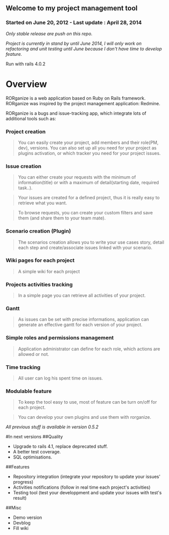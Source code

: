 ## Welcome to my project management tool
### Started on June 20, 2012 - Last update : April 28, 2014
_Only stable release are push on this repo._

_Project is currently in stand by until June 2014, I will only work on refactoring and unit testing until June because I don't have time to develop feature._


Run with rails 4.0.2

# Overview

RORganize is a web application based on Ruby on Rails framework.
RORganize was inspired by the project management application: Redmine.

RORganize is a bugs and issue-tracking app, which integrate lots of additional tools such as:

### Project creation
>You can easily create your project, add members and their role(PM, dev), versions. You can also set up all you need for your project as plugins activation, or which tracker you need for your project issues.
	
### Issue creation
>You can either create your requests with the minimum of information(title) or with a maximum of detail(starting date, required task..).

>Your issues are created for a defined project, thus it is really easy to retrieve what you want. 

>To browse requests, you can create your custom filters and save them (and share them to your team mate).
	
### Scenario creation (Plugin)
>The scenarios creation allows you to write your use cases story, detail each step and create/associate issues linked with your scenario. 
	
### Wiki pages for each project
>A simple wiki for each project
	
### Projects activities tracking
>In a simple page you can retrieve all activities of your project. 
	
### Gantt
>As issues can be set with precise informations, application can generate an effective gantt for each version of your project.
	
### Simple roles and permissions management 
>Application administrator can define for each role, which actions are allowed or not.
	
### Time tracking 
>All user can log his spent time on issues.

### Modulable feature
>To keep the tool easy to use, most of feature can be turn on/off for each project.

>You can develop your own plugins and use them with rorganize.
	
_All previous stuff is available in version 0.5.2_	
	
#In next versions
##Quality
* Upgrade to rails 4.1, replace deprecated stuff.
* A better test coverage.
* SQL optimisations.

##Features
* Repository integration (integrate your repository to update your issues' progress)
* Activities notifications (follow in real time each project's activities)
* Testing tool (test your developpment and update your issues with test's result)

##Misc
* Demo version
* Devblog
* Fill wiki


